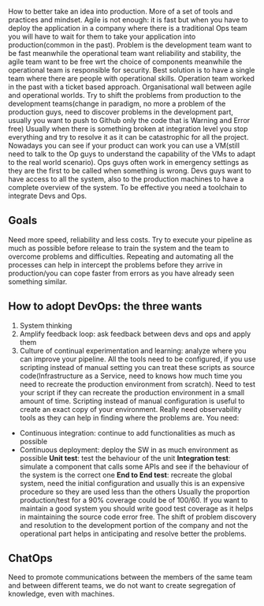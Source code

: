How to better take an idea into production.
More of a set of tools and practices and mindset. 
Agile is not enough: it is fast but when you have to deploy the application in a company where there is a traditional Ops team you will have to wait for them to take your application into production(common in the past). Problem is the development team want to be fast meanwhile the operational team want reliability and stability, the agile team want to be free wrt the choice of components meanwhile the operational team is responsible for security. Best solution is to have a single team where there are people with operational skills.
Operation team worked in the past with a ticket based approach. Organisational wall between agile and operational worlds.
Try to shift the problems from production to the development teams(change in paradigm, no more a problem of the production guys, need to discover problems in the development part, usually you want to push to Github only the code that is Warning and Error free)
Usually when there is something broken at integration level you stop everything and try to resolve it as it can be catastrophic for all the project.
Nowadays you can see if your product can work you can use a VM(still need to talk to the Op guys to understand the capability of the VMs to adapt to the real world scenario).
Ops guys often work in emergency settings as they are the first to be called when something is wrong. Devs guys want to have access to all the system, also to the production machines to have a complete overview of the system. 
To be effective you need a toolchain to integrate Devs and Ops. 
## Goals
Need more speed, reliability and less costs. 
Try to execute your pipeline as much as possible before release to train the system and the team to overcome problems and difficulties. Repeating and automating all the processes can help in intercept the problems before they arrive in production/you can cope faster from errors as you have already seen something similar.
## How to adopt DevOps: the three wants
1. System thinking
2. Amplify feedback loop: ask feedback between devs and ops and apply them
3. Culture of continual experimentation and learning: analyze where you can improve your pipeline.
All the tools need to be configured, if you use scripting instead of manual setting you can treat these scripts as source code(Infrastructure as a Service, need to knows how much time you need to recreate the production environment from scratch). Need to test your script if they can recreate the production environment in a small amount of time. Scripting instead of manual configuration is useful to create an exact copy of your environment.
Really need observability tools as they can help in finding where the problems are.
You need:
- Continuous integration: continue to add functionalities as much as possible
- Continuous deployment: deploy the SW in as much environment as possible
**Unit test**: test the behaviour of the unit
**Integration test**: simulate a component that calls some APIs and see if the behaviour of the system is the correct one
**End to End test**: recreate the global system, need the initial configuration and usually this is an expensive procedure so they are used less than the others
Usually the proportion production/test for a 90% coverage could be of 100/60.
If you want to maintain a good system you should write good test coverage as it helps in maintaining the source code error free.
The shift of problem discovery and resolution to the development portion of the company and not the operational part helps in anticipating and resolve better the problems. 
## ChatOps
Need to promote communications between the members of the same team and between different teams, we do not want to create segregation of knowledge, even with machines. 